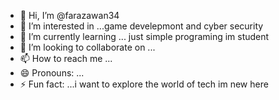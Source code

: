 - 👋 Hi, I’m @farazawan34
- 👀 I’m interested in ...game develepmont and cyber security
- 🌱 I’m currently learning ... just simple programing im student 
- 💞️ I’m looking to collaborate on ...
- 📫 How to reach me ...
- 😄 Pronouns: ...
- ⚡ Fun fact: ...i want to explore the world of tech im new here 

<!---
farazawan34/farazawan34 is a ✨ special ✨ repository because its `README.md` (this file) appears on your GitHub profile.
You can click the Preview link to take a look at your changes.
--->
